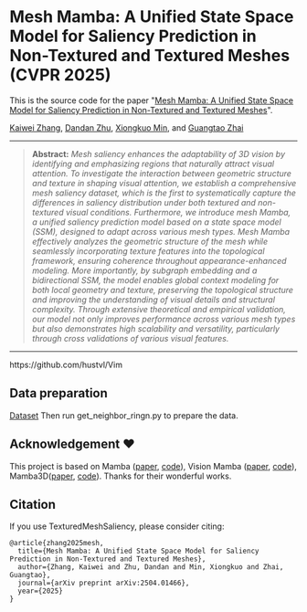 # Mesh Mamba: A Unified State Space Model for Saliency Prediction in Non-Textured and Textured Meshes (CVPR 2025)
This is the source code for the paper "[Mesh Mamba: A Unified State Space Model for Saliency Prediction in Non-Textured and Textured Meshes](https://arxiv.org/abs/2504.01466)".

[Kaiwei Zhang](https://github.com/kaviezhang), [Dandan Zhu](), [Xiongkuo Min](https://scholar.google.com/citations?user=91sjuWIAAAAJ&hl=en&oi=ao), and [Guangtao Zhai](https://scholar.google.com/citations?user=E6zbSYgAAAAJ&hl=en&oi=ao)

<hr />

> **Abstract:** *Mesh saliency enhances the adaptability of 3D vision by identifying and emphasizing regions that naturally attract visual attention. To investigate the interaction between geometric structure and texture in shaping visual attention, we establish a comprehensive mesh saliency dataset, which is the first to systematically capture the differences in saliency distribution under both textured and non-textured visual conditions. Furthermore, we introduce mesh Mamba, a unified saliency prediction model based on a state space model (SSM), designed to adapt across various mesh types. Mesh Mamba effectively analyzes the geometric structure of the mesh while seamlessly incorporating texture features into the topological framework, ensuring coherence throughout appearance-enhanced modeling. More importantly, by subgraph embedding and a bidirectional SSM, the model enables global context modeling for both local geometry and texture, preserving the topological structure and improving the understanding of visual details and structural complexity. Through extensive theoretical and empirical validation, our model not only improves performance across various mesh types but also demonstrates high scalability and versatility, particularly through cross validations of various visual features.* 
<hr />
https://github.com/hustvl/Vim

## Data preparation
[Dataset](https://drive.google.com/drive/folders/1he9DBx4uRoDg-Fx_2Ec769o4JNc8fqIS?usp=sharing)
Then run get_neighbor_ringn.py to prepare the data.

## Acknowledgement :heart:
This project is based on Mamba ([paper](https://arxiv.org/abs/2312.00752), [code](https://github.com/state-spaces/mamba)), Vision Mamba ([paper](https://icml.cc/virtual/2024/poster/33768), [code](https://github.com/hustvl/Vim)), Mamba3D([paper](https://dl.acm.org/doi/abs/10.1145/3664647.3681173), [code](https://github.com/xhanxu/Mamba3D)). Thanks for their wonderful works.

## Citation
If you use TexturedMeshSaliency, please consider citing:
```
@article{zhang2025mesh,
  title={Mesh Mamba: A Unified State Space Model for Saliency Prediction in Non-Textured and Textured Meshes},
  author={Zhang, Kaiwei and Zhu, Dandan and Min, Xiongkuo and Zhai, Guangtao},
  journal={arXiv preprint arXiv:2504.01466},
  year={2025}
}
```
